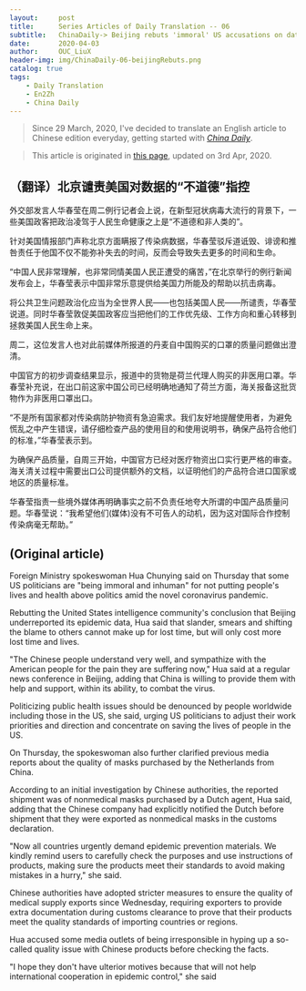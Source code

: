 ```yaml
---
layout:     post
title:      Series Articles of Daily Translation -- 06
subtitle:   ChinaDaily-> Beijing rebuts 'immoral' US accusations on data
date:       2020-04-03
author:     OUC_LiuX 
header-img: img/ChinaDaily-06-beijingRebuts.png
catalog: true
tags:
    - Daily Translation
    - En2Zh
    - China Daily 
---
```


<head>
    <script src="https://cdn.mathjax.org/mathjax/latest/MathJax.js?config=TeX-AMS-MML_HTMLorMML" type="text/javascript"></script>
    <script type="text/x-mathjax-config">
        MathJax.Hub.Config({
            tex2jax: {
            skipTags: ['script', 'noscript', 'style', 'textarea', 'pre'],
            inlineMath: [['$','$']]
            }
        });
    </script>
</head>

> Since 29 March, 2020, I've decided to translate an English article to Chinese edition everyday, getting started with [*China Daily*](https://www.chinadaily.com.cn/).    

> This article is originated in [this page](https://www.chinadaily.com.cn/a/202004/03/WS5e868772a31012821728414c.html), updated on 3rd Apr, 2020.  

## （翻译）北京谴责美国对数据的“不道德”指控   
外交部发言人华春莹在周二例行记者会上说，在新型冠状病毒大流行的背景下，一些美国政客把政治凌驾于人民生命健康之上是“不道德和非人类的”。  

针对美国情报部门声称北京方面瞒报了传染病数据，华春莹驳斥道诋毁、诽谤和推咎责任于他国不仅不能弥补失去的时间，反而会导致失去更多的时间和生命。  

“中国人民非常理解，也非常同情美国人民正遭受的痛苦，”在北京举行的例行新闻发布会上，华春莹表示中国非常乐意提供给美国力所能及的帮助以抗击病毒。   

将公共卫生问题政治化应当为全世界人民——也包括美国人民——所谴责，华春莹说道。同时华春莹敦促美国政客应当把他们的工作优先级、工作方向和重心转移到拯救美国人民生命上来。    

周二，这位发言人也对此前媒体所报道的丹麦自中国购买的口罩的质量问题做出澄清。   

中国官方的初步调查结果显示，报道中的货物是荷兰代理人购买的非医用口罩。华春莹补充说，在出口前这家中国公司已经明确地通知了荷兰方面，海关报备这批货物作为非医用口罩出口。   

“不是所有国家都对传染病防护物资有急迫需求。我们友好地提醒使用者，为避免慌乱之中产生错误，请仔细检查产品的使用目的和使用说明书，确保产品符合他们的标准，”华春莹表示到。   

为确保产品质量，自周三开始，中国官方已经对医疗物资出口实行更严格的审查。海关清关过程中需要出口公司提供额外的文档，以证明他们的产品符合进口国家或地区的质量标准。    

华春莹指责一些境外媒体再明确事实之前不负责任地夸大所谓的中国产品质量问题。华春莹说：“我希望他们(媒体)没有不可告人的动机，因为这对国际合作控制传染病毫无帮助。”   

## (Original article)   

Foreign Ministry spokeswoman Hua Chunying said on Thursday that some US politicians are "being immoral and inhuman" for not putting people's lives and health above politics amid the novel coronavirus pandemic.

Rebutting the United States intelligence community's conclusion that Beijing underreported its epidemic data, Hua said that slander, smears and shifting the blame to others cannot make up for lost time, but will only cost more lost time and lives.

"The Chinese people understand very well, and sympathize with the American people for the pain they are suffering now," Hua said at a regular news conference in Beijing, adding that China is willing to provide them with help and support, within its ability, to combat the virus.

Politicizing public health issues should be denounced by people worldwide including those in the US, she said, urging US politicians to adjust their work priorities and direction and concentrate on saving the lives of people in the US.

On Thursday, the spokeswoman also further clarified previous media reports about the quality of masks purchased by the Netherlands from China.

According to an initial investigation by Chinese authorities, the reported shipment was of nonmedical masks purchased by a Dutch agent, Hua said, adding that the Chinese company had explicitly notified the Dutch before shipment that they were exported as nonmedical masks in the customs declaration.

"Now all countries urgently demand epidemic prevention materials. We kindly remind users to carefully check the purposes and use instructions of products, making sure the products meet their standards to avoid making mistakes in a hurry," she said.

Chinese authorities have adopted stricter measures to ensure the quality of medical supply exports since Wednesday, requiring exporters to provide extra documentation during customs clearance to prove that their products meet the quality standards of importing countries or regions.

Hua accused some media outlets of being irresponsible in hyping up a so-called quality issue with Chinese products before checking the facts.

"I hope they don't have ulterior motives because that will not help international cooperation in epidemic control," she said